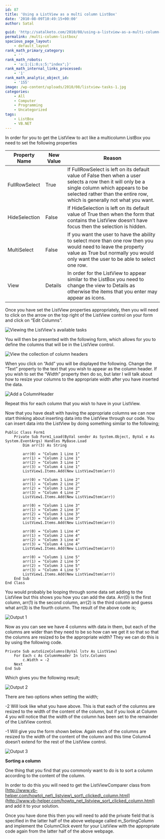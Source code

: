 ```yaml
---
id: 87
title: 'Using a ListView as a multi column ListBox'
date: '2010-08-09T10:49:15+00:00'
author: Satal

guid: 'http://satalketo.com/2010/08/using-a-listview-as-a-multi-column-listbox/'
permalink: /multi-column-listbox/
spacious_page_layout:
    - default_layout
rank_math_primary_category:
    - ''
rank_math_robots:
    - 'a:1:{i:0;s:5:"index";}'
rank_math_internal_links_processed:
    - '1'
rank_math_analytic_object_id:
    - '155'
image: /wp-content/uploads/2010/08/listview-tasks-1.jpg
categories:
    - All
    - Computer
    - Programming
    - Uncategorized
tags:
    - ListBox
    - VB.NET
---
```


In order for you to get the ListView to act like a multicolumn ListBox you need to set the following properties

| Property Name | New Value | Reason |
|---|---|---|
| FullRowSelect | True | If FullRowSelect is left on its default value of False then when a user selects a row then it will only be a single column which appears to be selected rather than the entire row, which is generally not what you want. |
| HideSelection | False | If HideSelection is left on its default value of True then when the form that contains the ListView doesn’t have focus then the selection is hidden. |
| MultiSelect | False | If you want the user to have the ability to select more than one row then you would need to leave the property value as True but normally you would only want the user to be able to select one row. |
| View | Details | In order for the ListView to appear similar to the ListBox you need to change the view to Details as otherwise the items that you enter may appear as icons. |

Once you have set the ListView properties appropriately, then you will need to click on the arrow on the top right of the ListView control on your form and click on “Edit Columns”.

![Viewing the ListView's available tasks](https://samjenkins.com/wp-content/uploads/2010/08/listview-tasks.jpg "Viewing the ListView's available tasks")

You will then be presented with the following form, which allows for you to define the columns that will be in the ListView control.

![View the collection of column headers](https://samjenkins.com/wp-content/uploads/2010/08/columnheader-editor.jpg "View the collection of column headers")

When you click on “Add” you will be displayed the following. Change the “Text” property to the text that you wish to appear as the column header. If you wish to set the “Width” property then do so, but later I will talk about how to resize your columns to the appropriate width after you have inserted the data.

![Add a ColumnHeader](https://samjenkins.com/wp-content/uploads/2010/08/add-columnheader.jpg "Add a ColumnHeader")

Repeat this for each column that you wish to have in your ListView.

Now that you have dealt with having the appropriate columns we can now start thinking about inserting data into the ListView through our code. You can insert data into the ListView by doing something similar to the following;

```vbnet
Public Class Form1
    Private Sub Form1_Load(ByVal sender As System.Object, ByVal e As System.EventArgs) Handles MyBase.Load
        Dim arr(3) As String
        
        arr(0) = "Column 1 Line 1"
        arr(1) = "Column 2 Line 1"
        arr(2) = "Column 3 Line 1"
        arr(3) = "Column 4 Line 1"
        ListView1.Items.Add(New ListViewItem(arr))
        
        arr(0) = "Column 1 Line 2"
        arr(1) = "Column 2 Line 2"
        arr(2) = "Column 3 Line 2"
        arr(3) = "Column 4 Line 2"
        ListView1.Items.Add(New ListViewItem(arr))
        
        arr(0) = "Column 1 Line 3"
        arr(1) = "Column 2 Line 3"
        arr(2) = "Column 3 Line 3"
        arr(3) = "Column 4 Line 3"
        ListView1.Items.Add(New ListViewItem(arr))
        
        arr(0) = "Column 1 Line 4"
        arr(1) = "Column 2 Line 4"
        arr(2) = "Column 3 Line 4"
        arr(3) = "Column 4 Line 4"
        ListView1.Items.Add(New ListViewItem(arr))
        
        arr(0) = "Column 1 Line 5"
        arr(1) = "Column 2 Line 5"
        arr(2) = "Column 3 Line 5"
        arr(3) = "Column 4 Line 5"
        ListView1.Items.Add(New ListViewItem(arr))
    End Sub
End Class
```

You would probably be looping through some data set adding to the ListView but this shows you how you can add the data. Arr(0) is the first column, arr(1) is the second column, arr(2) is the third column and guess what arr(3) is the fourth column. The result of the above code is;

![Output 1](https://samjenkins.com/wp-content/uploads/2010/08/output-1.jpg "Output 1")

Now as you can see we have 4 columns with data in them, but each of the columns are wider than they need to be so how can we get it so that so that the columns are resized to be the appropriate width? They we can do this is by using the following code.

```vbnet
Private Sub autoSizeColumns(ByVal lstv As ListView)
    For Each c As ColumnHeader In lstv.Columns
        c.Width = -2
    Next
End Sub
```

Which gives you the following result;

![Output 2](https://samjenkins.com/wp-content/uploads/2010/08/output-2.jpg "Output 2")

There are two options when setting the width;

-2 Will look like what you have above. This is that each of the columns are resized to the width of the content of the column, but if you look at Column 4 you will notice that the width of the column has been set to the remainder of the ListView control.

-1 Will give you the form shown below. Again each of the columns are resized to the width of the content of the column and this time Column4 doesn’t extend for the rest of the ListView control.

![Output 3](https://samjenkins.com/wp-content/uploads/2010/08/output-3.jpg "Output 3")

**Sorting a column**

One thing that you find that you commonly want to do is to sort a column according to the content of the column.

In order to do this you will need to get the ListViewComparer class from [http://www.vb-helper.com/howto\_net\_listview\_sort\_clicked\_column.html](http://www.vb-helper.com/howto_net_listview_sort_clicked_column.html) and add it to your solution.

Once you have done this then you will need to add the private field that is specified in the latter half of the above webpage called m\_SortingColumn and implement the ColumnClick event for your ListView with the appropriate code again from the latter half of the above webpage.